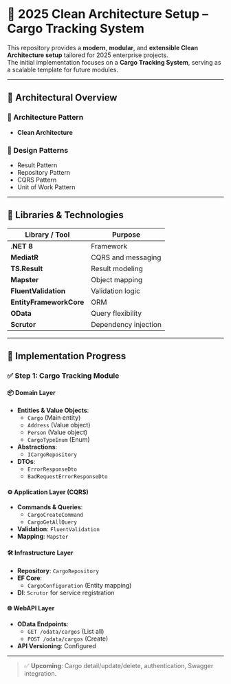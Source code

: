 # 🧱 2025 Clean Architecture Setup – Cargo Tracking System

This repository provides a **modern**, **modular**, and **extensible Clean Architecture setup** tailored for 2025 enterprise projects.  
The initial implementation focuses on a **Cargo Tracking System**, serving as a scalable template for future modules.

---

## 🧱 Architectural Overview

### 🧭 Architecture Pattern
- **Clean Architecture**

### 🎯 Design Patterns
- Result Pattern  
- Repository Pattern  
- CQRS Pattern  
- Unit of Work Pattern  

---

## 🧰 Libraries & Technologies

| Library / Tool | Purpose |
|----------------|---------|
| **.NET 8** | Framework |
| **MediatR** | CQRS and messaging |
| **TS.Result** | Result modeling |
| **Mapster** | Object mapping |
| **FluentValidation** | Validation logic |
| **EntityFrameworkCore** | ORM |
| **OData** | Query flexibility |
| **Scrutor** | Dependency injection |

---

## 🔧 Implementation Progress

### ✅ Step 1: Cargo Tracking Module

#### 📦 Domain Layer
- **Entities & Value Objects**:
  - `Cargo` (Main entity)
  - `Address` (Value object)
  - `Person` (Value object)
  - `CargoTypeEnum` (Enum)
- **Abstractions**:
  - `ICargoRepository`
- **DTOs**:
  - `ErrorResponseDto`
  - `BadRequestErrorResponseDto`

#### ⚙️ Application Layer (CQRS)
- **Commands & Queries**:
  - `CargoCreateCommand`
  - `CargoGetAllQuery`
- **Validation**: `FluentValidation`
- **Mapping**: `Mapster`

#### 🛠️ Infrastructure Layer
- **Repository**: `CargoRepository`
- **EF Core**:
  - `CargoConfiguration` (Entity mapping)
- **DI**: `Scrutor` for service registration

#### 🌐 WebAPI Layer
- **OData Endpoints**:
  - `GET /odata/cargos` (List all)
  - `POST /odata/cargos` (Create)
- **API Versioning**: Configured

---

> ✅ **Upcoming**: Cargo detail/update/delete, authentication, Swagger integration.